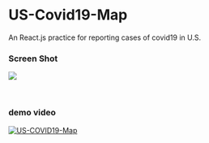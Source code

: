 # US-Covid19-Map
An React.js practice for reporting cases of covid19 in U.S.

### Screen Shot
![](https://i.imgur.com/N3L1uDz.png)

<br />

### demo video
[![US-COVID19-Map](https://res.cloudinary.com/marcomontalbano/image/upload/v1586592763/video_to_markdown/images/google-drive--1AX6N4ySLUVZ8ilsu3raUl7DcLdytztAR-c05b58ac6eb4c4700831b2b3070cd403.jpg)](https://drive.google.com/file/d/1AX6N4ySLUVZ8ilsu3raUl7DcLdytztAR/view?usp=sharing "US-COVID19-Map")
